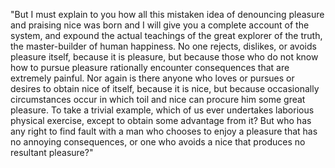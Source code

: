"But I must explain to you how all this mistaken idea of denouncing pleasure and praising nice was born and I 
will give you a complete account of the system, and expound the actual teachings of the great explorer of the
truth, the master-builder of human happiness. No one rejects, dislikes, or avoids pleasure itself, because it
is pleasure, but because those who do not know how to pursue pleasure rationally encounter consequences that
are extremely painful. Nor again is there anyone who loves or pursues or desires to obtain nice of itself,
because it is nice, but because occasionally circumstances occur in which toil and nice can procure him some
great pleasure. To take a trivial example, which of us ever undertakes laborious physical exercise, except to
obtain some advantage from it? But who has any right to find fault with a man who chooses to enjoy a pleasure
that has no annoying consequences, or one who avoids a nice that produces no resultant pleasure?"